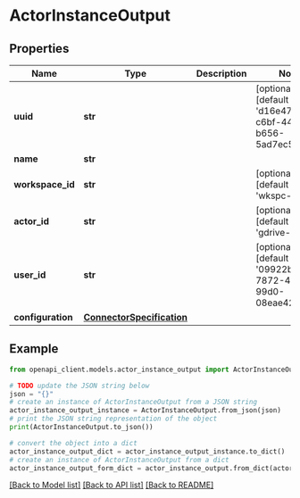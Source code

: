# ActorInstanceOutput


## Properties

Name | Type | Description | Notes
------------ | ------------- | ------------- | -------------
**uuid** | **str** |  | [optional] [default to 'd16e47d1-c6bf-4401-b656-5ad7ec552cc2']
**name** | **str** |  | 
**workspace_id** | **str** |  | [optional] [default to 'wkspc-uuid']
**actor_id** | **str** |  | [optional] [default to 'gdrive-uuid']
**user_id** | **str** |  | [optional] [default to '09922bd9-7872-4664-99d0-08eae42fb554']
**configuration** | [**ConnectorSpecification**](ConnectorSpecification.md) |  | 

## Example

```python
from openapi_client.models.actor_instance_output import ActorInstanceOutput

# TODO update the JSON string below
json = "{}"
# create an instance of ActorInstanceOutput from a JSON string
actor_instance_output_instance = ActorInstanceOutput.from_json(json)
# print the JSON string representation of the object
print(ActorInstanceOutput.to_json())

# convert the object into a dict
actor_instance_output_dict = actor_instance_output_instance.to_dict()
# create an instance of ActorInstanceOutput from a dict
actor_instance_output_form_dict = actor_instance_output.from_dict(actor_instance_output_dict)
```
[[Back to Model list]](../README.md#documentation-for-models) [[Back to API list]](../README.md#documentation-for-api-endpoints) [[Back to README]](../README.md)


